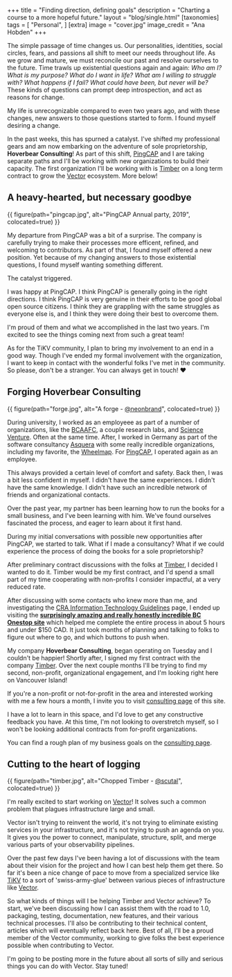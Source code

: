 +++
title = "Finding direction, defining goals"
description = "Charting a course to a more hopeful future."
layout = "blog/single.html"
[taxonomies]
tags = [
    "Personal",
]
[extra]
image = "cover.jpg"
image_credit = "Ana Hobden"
+++

The simple passage of time changes us. Our personalities, identities, social circles, fears, and passions all shift to meet our needs throughout life. As we grow and mature, we must reconcile our past and resolve ourselves to the future. Time trawls up existential questions again and again: *Who am I? What is my purpose? What do I want in life? What am I willing to struggle with? What happens if I fail? What could have been, but never will be?* These kinds of questions can prompt deep introspection, and act as reasons for change.

My life is unrecognizable compared to even two years ago, and with these changes, new answers to those questions started to form. I found myself desiring a change.

<!-- more -->

In the past weeks, this has spurned a catalyst. I've shifted my professional gears and am now embarking on the adventure of sole proprietorship, **Hoverbear Consulting**! As part of this shift, [PingCAP](https://pingcap.com/) and I are taking separate paths and I'll be working with new organizations to build their capacity. The first organization I'll be working with is [Timber](https://timber.io/) on a long term contract to grow the [Vector](https://vector.dev/) ecosystem. More below!

## A heavy-hearted, but necessary goodbye

{{ figure(path="pingcap.jpg", alt="PingCAP Annual party, 2019", colocated=true) }}

My departure from PingCAP was a bit of a surprise. The company is carefully trying to make their processes more efficent, refined, and welcoming to contributors. As part of that, I found myself offered a new position. Yet because of my changing answers to those existential questions, I found myself wanting something different.

The catalyst triggered.

I was happy at PingCAP. I think PingCAP is generally going in the right directions. I think PingCAP is very genuine in their efforts to be good global open source citizens. I think they are grappling with the same struggles as everyone else is, and I think they were doing their best to overcome them.

I'm proud of them and what we accomplished in the last two years. I'm excited to see the things coming next from such a great team!

As for the TiKV community, I plan to bring my involvement to an end in a good way. Though I've ended my formal involvement with the organization, I want to keep in contact with the wonderful folks I've met in the community. So please, don't be a stranger. You can always get in touch! ❤️

## Forging Hoverbear Consulting

{{ figure(path="forge.jpg", alt="A forge - [@neonbrand](https://unsplash.com/@neonbrand)", colocated=true) }}

During university, I worked as an employeee as part of a number of organizations, like the [BCAAFC](https://bcaafc.com/), a couple research labs, and [Science Venture](https://www.scienceventure.ca/). Often at the same time. After, I worked in Germany as part of the software consultancy [Asquera](https://asquera.de/) with some really incredible organizations, including my favorite, the [Wheelmap](https://wheelmap.org). For [PingCAP](https://pingcap.com/), I operated again as an employee.

This always provided a certain level of comfort and safety. Back then, I was a bit less confident in myself. I didn't have the same experiences. I didn't have the same knowledge. I didn't have such an incredible network of friends and organizational contacts.

Over the past year, my partner has been learning how to run the books for a small business, and I've been learning with him. We've found ourselves fascinated the process, and eager to learn about it first hand.

During my initial conversations with possible new opportunities after PingCAP, we started to talk. What if I made a consultancy? What if we could experience the process of doing the books for a sole proprietorship?

After preliminary contract discussions with the folks at [Timber](https://timber.io/), I decided I wanted to do it. Timber would be my first contract, and I'd spend a small part of my time cooperating with non-profits I consider impactful, at a very reduced rate.

After discussing with some contacts who knew more than me, and investigating the [CRA Information Technology Guidelines](https://www.canada.ca/en/revenue-agency/services/tax/canada-pension-plan-cpp-employment-insurance-ei-rulings/cpp-ei-explained/canada-pension-plan-employment-insurance-explained-information-technology-consultants-employees-self-employed-workers.html) page, I ended up visiting the [**surprisingly amazing and really honestly incredible BC Onestop site**](https://onestop.gov.bc.ca/) which helped me complete the entire process in about 5 hours and under $150 CAD. It just took months of planning and talking to folks to figure out where to go, and which buttons to push when.

My company **Hoverbear Consulting**, began operating on Tuesday and I couldn't be happier! Shortly after, I signed my first contract with the company [Timber](https://timber.io/). Over the next couple months I'll be trying to find my second, non-profit, organizational engagement, and I'm looking right here on Vancouver Island!

If you're a non-profit or not-for-profit in the area and interested working with me a few hours a month, I invite you to visit [consulting page](/consulting/) of this site. 

I have a lot to learn in this space, and I'd love to get any constructive feedback you have. At this time, I'm not looking to overstretch myself, so I won't be looking additional contracts from for-profit organizations.

You can find a rough plan of my business goals on the [consulting page](/consulting/).

## Cutting to the heart of logging

{{ figure(path="timber.jpg", alt="Chopped Timber - [@scutal](https://unsplash.com/@scutal)", colocated=true) }}

I'm really excited to start working on [Vector](https://vector.dev/)! It solves such a common problem that plagues infrastructure large and small.

Vector isn't trying to reinvent the world, it's not trying to eliminate existing services in your infrastructure, and it's not trying to push an agenda on you. It gives you the power to connect, manipulate, structure, split, and merge various parts of your observability pipelines.

Over the past few days I've been having a lot of discussions with the team about their vision for the project and how I can best help them get there. So far it's been a nice change of pace to move from a specialized service like [TiKV](https://tikv.org/) to a sort of 'swiss-army-glue' between various pieces of infrastructure like [Vector](https://vector.dev/).

So what kinds of things will I be helping Timber and Vector achieve? To start, we've been discussing how I can assist them with the road to 1.0, packaging, testing, documentation, new features, and their various technical processes. I'll also be contributing to their technical content, articles which will eventually reflect back here. Best of all, I'll be a proud member of the Vector community, working to give folks the best experience possible when contributing to Vector.

I'm going to be posting more in the future about all sorts of silly and serious things you can do with Vector. Stay tuned!

